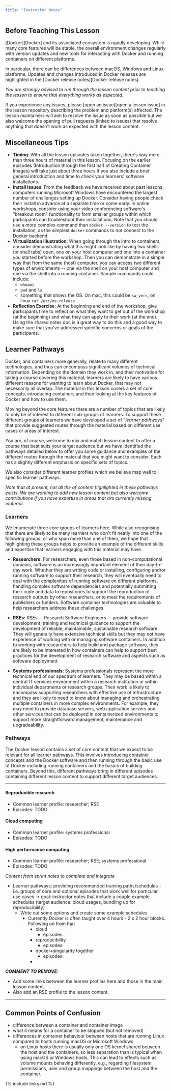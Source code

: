 ```yaml
---
title: "Instructor Notes"
---
```


## Before Teaching This Lesson

[Docker][Docker] and its associated ecosystem is rapidly developing.
While many core features will be stable, the overall environment
changes regularly with version updates and new tools for interacting with
Docker and running containers on different platforms.

In particular, there can be differences between macOS, Windows and Linux
platforms. Updates and changes introduced in Docker releases are highlighted
in the [Docker release notes][Docker release notes].

_You are strongly advised to run through the lesson content prior to teaching
the lesson to ensure that everything works as expected._

If you experience any issues, please [open an issue][open a lesson issue] in the lesson
repository describing the problem and platform(s) affected. The lesson maintainers will
aim to resolve the issue as soon as possible but we also welcome the opening
of pull requests (linked to issues) that resolve anything that doesn't work as
expected with the lesson content.

## Miscellaneous Tips

* **Timing**: With all the lesson episodes taken together, there's way more than three hours of material in this lesson.
Focusing on the earlier episodes (Introduction through the first half
of Creating Container Images) will take just about three hours if you
also include a brief general introduction and time to check your learners'
software installations.
* **Install Issues**: From the feedback we have received about past lessons, computers running 
Microsoft Windows have encountered the largest number of challenges setting up Docker.
Consider having people check their install in advance at a separate time or come early.
In online workshops, consider using your video conferencing software's "breakout room" functionality
to form smaller groups within which participants can troubleshoot their installations.
Note that you should use a more complex command than `docker --version` to test the installation, as the 
simplest `docker` commands to not connect to the Docker backend.
* **Virtualization Illustration**: When going through the intro to containers,
consider demonstrating what this might look like by having two shells (or shell tabs)
open, one on your host computer and one into a container you started before the
workshop. Then you can demonstrate in a simple way that from the same (host) computer,
you can access two different types of environments -- one via the shell on your
host computer and one via the shell into a running container. Sample commands could include: 
    * `whoami`
    * `pwd` and `ls`
    * something that shows the OS. On mac, this could be `sw_vers`, on linux `cat /etc/os-release`
* **Reflection Exercise**: At the beginning and end of the workshop, give participants time to
reflect on what they want to get out of the workshop (at the beginning) and what they
can apply to their work (at the end). Using the shared notes doc is a great way to
do this and a good way to make sure that you've addressed specific concerns or goals
of the participants.

## Learner Pathways

Docker, and containers more generally, relate to many different technologies, and thus can
encompass significant volumes of
technical information. Depending on the domain they work in, and their motivation for
taking a course covering this material, learners are likely to have various different reasons
for wanting to learn about Docker, that may not necessarily all overlap. 
The material in this lesson covers a set of core concepts,
introducing containers and then looking at the key features of Docker and how to use them.

Moving beyond the core features there are a number of topics that are likely to only be
of interest to different sub-groups of learners. To support these different groups of
learners we have developed a set of "_learner pathways_" that provide suggested routes
through the material based on different use cases or areas of interest.

You are, of course, welcome to mix and match lesson content to offer a course that best
suits your target audience but we have identified the pathways detailed below to offer you
some guidance and examples of the different routes through the material that you might
want to consider. Each has a slightly different emphasis on specific sets of topics.

We also consider different learner profiles which we believe map well to specific
learner pathways.

_Note that at present, not all the of content highlighted in these pathways exists.
We are working to add new lesson content but also welcome contributions if you have
expertise in areas that are currently missing material._

### Learners

We enumerate three core groups of learners here. While also recognising that there are
likely to be many learners who don't fit neatly into one of the following groups, or who span
more than one of them, we hope that highlighting these groups helps to provide an
example of the different skills and expertise that learners engaging with this material
may have.

 - **Researchers:** For researchers, even those based in non-computational domains, software
 is an increasingly important element of their day-to-day work. Whether they are writing
 code or installing, configuring and/or running software to support their research, they
 will eventually need to deal with the complexities of running software on different
 platforms, handling complex software dependencies and potentially submitting their code and data to
 repositories to support the reproduction of research outputs by other researchers, or to
 meet the requirements of publishers or funders. Software container technologies are valuable
 to help researchers address these challenges.

- **RSEs:** RSEs -- Research Software Engineers -- provide software development, training
and technical guidance to support the development of reliable, maintainable, sustainable
research software. They will generally have extensive technical skills but they may not
have experience of working with or managing software containers. In addition to working with
researchers to help build and package software, they are likely to be interested in how
containers can help to support best practices for the development of research software
and aspects such as software deployment.

 - **Systems professionals:** Systems professionals represent the more technical end of
our spectrum of learners. They may be based within a central IT services environment
within a research institution or within individual departments or research groups.
Their work is likely to encompass supporting researchers with effective use of
infrastructure and they are likely to need to know about managing and orchestrating
multiple containers in more complex environments. For example, they may need to provide
database servers, web application servers and other services that can be deployed
in containerized environments to support more straightforward management, maintenance
and upgradeability.

### Pathways

The Docker lesson contains a set of core content that we expect to be relevant for all
learner pathways. This involves introducing container concepts and the Docker software
and then running through the basic use of Docker including running containers and the
basics of building containers. Beyond this, different pathways bring in different
episodes containing different lesson content to support different target audiences.

<hr/>

#### Reproducible research

- Common learner profile: researcher; RSE
- Episodes: TODO

#### Cloud computing

- Common learner profile: systems professional
- Episodes: TODO

#### High performance computing

- Common learner profile: researcher; RSE; systems professional
- Episodes: TODO

_Content from sprint notes to complete and integrate_

- Learner pathways: providing recommended training paths/schedules - i.e. groups of core and optional episodes that work well for particular use cases -> goal: instructor notes that include a couple example schedules (target audience: cloud usages, bundling up for reproducibility)
    - Write out some options and create some example schedules
        - Currently Docker is often taught over 4 hours - 2 x 2 hour blocks. Following on from that
            - cloud 
                - episodes: 
            - reproducibility
                - episodes: 
            - docker+singularity together
                - episodes: 
            - 

**_COMMENT TO REMOVE:_** 
- Add some links between the learner profiles here and those in the main lesson content.
- Also add an RSE profile to the lesson content.

<hr/>

## Common Points of Confusion

* difference between a container and container image
* what it means for a container to be stopped (but not removed)
* differences in container behaviour between hosts that are running Linux compared to hosts running macOS or Microsoft Windows
    * on Linux hosts there is usually only one OS kernel shared between the host and the containers, so less separation than is typical when using macOS or Windows hosts. This can lead to effects such as volume mounts behaving differently, e.g., regarding filesystem permissions, user and group mappings between the host and the container.

{% include links.md %}
